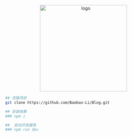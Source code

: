 <p align="center">
  <img width="280" src="https://dss1.bdstatic.com/70cFuXSh_Q1YnxGkpoWK1HF6hhy/it/u=3651486274,43013053&fm=26&gp=0.jpg" alt="logo">
</p>

``` bash
## 克隆项目
git clone https://github.com/Baobao-Li/Blog.git
```


``` bash
## 安装依赖 
### npm i 

##  启动开发服务
### npm run dev
```
